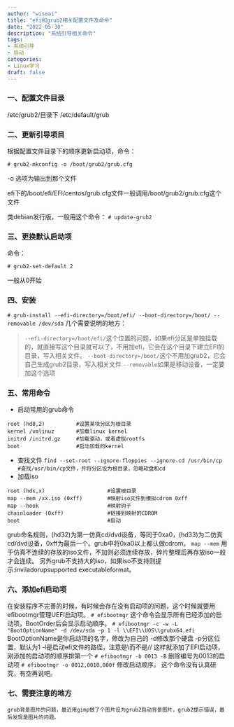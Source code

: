 ```yaml
---
author: "wiseai"
title: "efi和grub2相关配置文件及命令"
date: "2022-05-30"
description: "系统引导相关命令"
tags:
- 系统引导
- 启动
categories:
- Linux学习
draft: false
---
```


### 一、配置文件目录
/etc/grub2/目录下
/etc/default/grub

### 二、更新引导项目
根据配置文件目录下的顺序更新启动项，命令：

`# grub2-mkconfig -o /boot/grub2/grub.cfg`

-o 选项为输出到那个文件

efi下的/boot/efi/EFI/centos/grub.cfg文件一般调用/boot/grub2/grub.cfg这个文件

类debian发行版，一般用这个命令：
`# update-grub2`

### 三、更换默认启动项
命令：

`# grub2-set-default 2`

一般从0开始

### 四、安装
`# grub-install --efi-directory=/boot/efi/ --boot-directory=/boot/ --removable /dev/sda`
几个需要说明的地方：
> `--efi-directory=/boot/efi/`这个位置的问题，如果efi分区是单独挂载的，就直接写这个目录就可以了，不用加efi，它会在这个目录下建立EFI的目录，写入相关文件。
`--boot-directory=/boot/`这个不用加grub2，它会自己生成grub2目录，写入相关文件
`--removable`如果是移动设备，一定要加这个选项

### 五、常用命令
- 启动常用的grub命令
```
root (hd0,2)          #设置某块分区为根目录
kernel /vmlinuz       #加载linux kernel
initrd /initrd.gz     #加载驱动，或者虚拟rootfs
boot                  #启动加载的kernel
```
- 查找文件
`find --set-root --ignore-floppies --ignore-cd /usr/bin/cp   #查找/usr/bin/cp文件，并将分区设为根目录，忽略软盘和cd`
- 加载iso
```
root (hdx,x)                    #设置根目录
map --mem /xx.iso (0xff)        #映射iso文件到模拟cdrom 0xff
map --hook                      #映射钩子
chainloader (0xff)              #链接到映射的CDROM
boot                            #启动
```
grub命名规则，(hd32)为第一仿真cd/dvd设备，等同于0xa0，(hd33)为二仿真cd/dvd设备，0xff为最后一个。grub中将0xa0以上都认做cdrom。
`map --mem` 用于仿真不连续的存放的iso文件，不加则必须连续存放，碎片整理后再存放iso一般才会连续。
另外grub不支持大的iso，如果iso不支持则提示:inviladorupsupported executableformat。

### 六、添加efi启动项
在安装程序不完善的时候，有时候会存在没有启动项的问题，这个时候就要用efibootmgr管理UEFI启动项。
`# efibootmgr`
这个命令会显示所有已经添加的启动项，BootOrder后会显示启动顺序。
`# efibootmgr -c -w -L "BootOptionName" -d /dev/sda -p 1 -l \\EFI\\UOS\\grubx64.efi`
	BootOptionName是你启动项的名字，修改为自己的
	-d修改那个硬盘
	-p分区位置，默认为1
	-l是启动efi文件的路径，注意是\\而不是//
这样就添加了EFI启动项，刚添加的启动项的顺序排第一个
`# efibootmgr -b 0013 -B`
删除编号为0013的启动项
`# efibootmgr -o 0012,0010,000f`
修改启动顺序。
这个命令没有认真研究，有空再说吧。

### 七、需要注意的地方
	grub背景图片的问题，最近用gimp做了个图片设为grub2启动背景图片，grub2提示错误，最后发现是图片的问题。